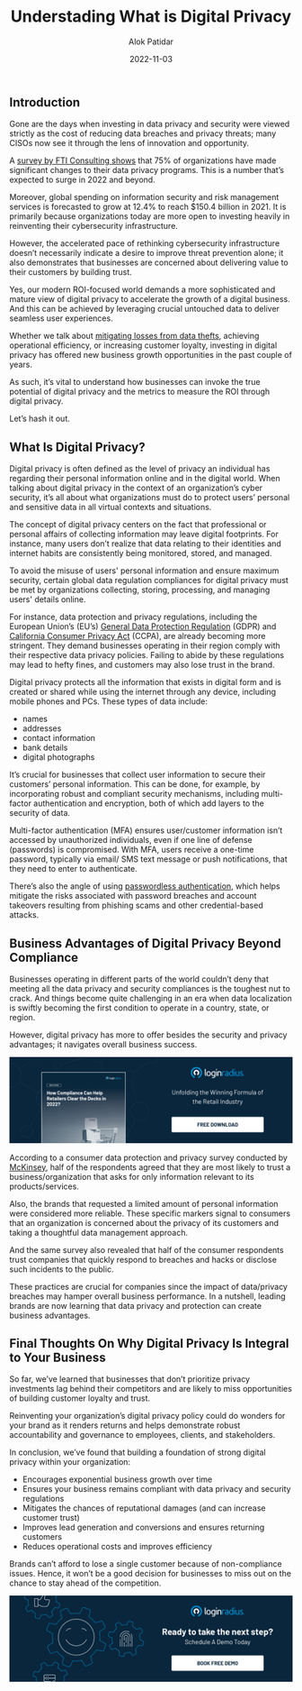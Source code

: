 ﻿---
title: "Understading What is Digital Privacy"
date: "2022-11-03"
coverImage: "digi-privacy.jpg"
category: ["digital privacy", "data compliance", "authentication"]
author: "Alok Patidar"
description: "Investing in privacy isn’t just a matter of mitigating risks pertaining to data breaches; it’s also about navigating business success by building trust and offering value to customers through enhanced security and protections. Let’s understand how businesses can invoke the true potential of digital privacy."
metadescription: "Digital privacy isn’t just about securing crucial information; it offers endless business opportunities. Read on to know more about the ROIs of digital privacy."
metatitle: "What is Digital Privacy?"
---

## Introduction

Gone are the days when investing in data privacy and security were viewed strictly as the cost of reducing data breaches and privacy threats; many CISOs now see it through the lens of innovation and opportunity. 

A [survey by FTI Consulting shows](https://www.fticonsulting.com/about/newsroom/press-releases/new-fti-consulting-survey-reveals-leading-corporate-data-privacy-risks-priorities-and-change-initiatives) that 75% of organizations have made significant changes to their data privacy programs. This is a number that’s expected to surge in 2022 and beyond. 

Moreover, global spending on information security and risk management services is forecasted to grow at 12.4% to reach $150.4 billion in 2021. It is primarily because organizations today are more open to investing heavily in reinventing their cybersecurity infrastructure. 

However, the accelerated pace of rethinking cybersecurity infrastructure doesn’t necessarily indicate a desire to improve threat prevention alone; it also demonstrates that businesses are concerned about delivering value to their customers by building trust. 

 

Yes, our modern ROI-focused world demands a more sophisticated and mature view of digital privacy to accelerate the growth of a digital business. And this can be achieved by leveraging crucial untouched data to deliver seamless user experiences. 

Whether we talk about [mitigating losses from data thefts](https://blog.loginradius.com/identity/5-ways-to-handle-a-data-breach/), achieving operational efficiency, or increasing customer loyalty, investing in digital privacy has offered new business growth opportunities in the past couple of years. 

As such, it’s vital to understand how businesses can invoke the true potential of digital privacy and the metrics to measure the ROI through digital privacy. 

Let’s hash it out.


## What Is Digital Privacy?

Digital privacy is often defined as the level of privacy an individual has regarding their personal information online and in the digital world. When talking about digital privacy in the context of an organization’s cyber security, it’s all about what organizations must do to protect users’ personal and sensitive data in all virtual contexts and situations.

The concept of digital privacy centers on the fact that professional or personal affairs of collecting information may leave digital footprints. For instance, many users don’t realize that data relating to their identities and internet habits are consistently being monitored, stored, and managed. 

To avoid the misuse of users' personal information and ensure maximum security, certain global data regulation compliances for digital privacy must be met by organizations collecting, storing, processing, and managing users' details online. 

For instance, data protection and privacy regulations, including the European Union’s (EU’s) [General Data Protection Regulation](https://blog.loginradius.com/identity/consent-management/) (GDPR) and [California Consumer Privacy Act](https://blog.loginradius.com/identity/ccpa-introduction/) (CCPA),  are already becoming more stringent. They demand businesses operating in their region comply with their respective data privacy policies. Failing to abide by these regulations may lead to hefty fines, and customers may also lose trust in the brand. 

Digital privacy protects all the information that exists in digital form and is created or shared while using the internet through any device, including mobile phones and PCs. These types of data include: 



* names
* addresses
* contact information
* bank details
* digital photographs

It’s crucial for businesses that collect user information to secure their customers’ personal information. This can be done, for example, by incorporating robust and compliant security mechanisms, including multi-factor authentication and encryption, both of which add layers to the security of data. 

Multi-factor authentication (MFA) ensures user/customer information isn’t accessed by unauthorized individuals, even if one line of defense (passwords) is compromised. With MFA, users receive a one-time password, typically via email/ SMS text message or push notifications, that they need to enter to authenticate. 

There’s also the angle of using [passwordless authentication](https://www.loginradius.com/passwordless-login/), which helps mitigate the risks associated with password breaches and account takeovers resulting from phishing scams and other credential-based attacks. 


## Business Advantages of Digital Privacy Beyond Compliance

Businesses operating in different parts of the world couldn’t deny that meeting all the data privacy and security compliances is the toughest nut to crack. And things become quite challenging in an era when data localization is swiftly becoming the first condition to operate in a country, state, or region. 

However, digital privacy has more to offer besides the security and privacy advantages; it navigates overall business success. 

[![compliance-wp](compliance-wp.png)](https://www.loginradius.com/resource/reimagining-integrity-as-a-pillar-of-consumer-data-)

According to a consumer data protection and privacy survey conducted by [McKinsey](https://www.mckinsey.com/business-functions/risk-and-resilience/our-insights/the-consumer-data-opportunity-and-the-privacy-imperative), half of the respondents agreed that they are most likely to trust a business/organization that asks for only information relevant to its products/services. 

Also, the brands that requested a limited amount of personal information were considered more reliable. These specific markers signal to consumers that an organization is concerned about the privacy of its customers and taking a thoughtful data management approach. 

And the same survey also revealed that half of the consumer respondents trust companies that quickly respond to breaches and hacks or disclose such incidents to the public. 

These practices are crucial for companies since the impact of data/privacy breaches may hamper overall business performance.  In a nutshell, leading brands are now learning that data privacy and protection can create business advantages. 


## Final Thoughts On Why Digital Privacy Is Integral to Your Business

So far, we’ve learned that businesses that don’t prioritize privacy investments lag behind their competitors and are likely to miss opportunities of building customer loyalty and trust. 

Reinventing your organization’s digital privacy policy could do wonders for your brand as it renders returns and helps demonstrate robust accountability and governance to employees, clients, and stakeholders. 

In conclusion, we’ve found that building a foundation of strong digital privacy within your organization:



* Encourages exponential business growth over time 
* Ensures your business remains compliant with data privacy and security regulations 
* Mitigates the chances of reputational damages (and can increase customer trust)
* Improves lead generation and conversions and ensures returning customers
* Reduces operational costs and improves efficiency

Brands can’t afford to lose a single customer because of non-compliance issues. Hence, it won’t be a good decision for businesses to miss out on the chance to stay ahead of the competition. 



[![book-a-demo-Consultation](../../assets/book-a-demo-loginradius.png)](https://www.loginradius.com/book-a-demo/)